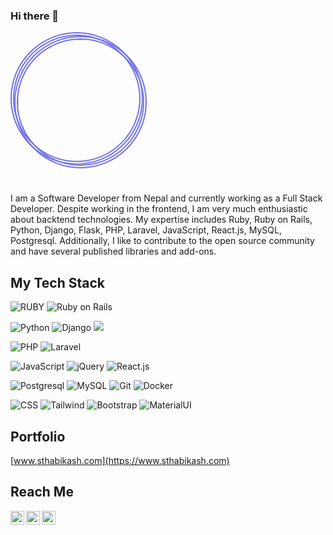 ### Hi there 👋

<!--
**sthaB-kash/sthaB-kash** is a ✨ _special_ ✨ repository because its `README.md` (this file) appears on your GitHub profile.

Here are some ideas to get you started:

- 🔭 I’m currently working on ...
- 🌱 I’m currently learning ...
- 👯 I’m looking to collaborate on ...
- 🤔 I’m looking for help with ...
- 💬 Ask me about ...
- 📫 How to reach me: ...
- 😄 Pronouns: ...
- ⚡ Fun fact: ...
-->
 
 
 
 <p align="center"  style="width:200px; height:200px;  border-radius: 50%; border:6px double #7070e7;">
  <a href="https://sthaB-kash.github.io" alt="Bikash Shrestha" title="Bikash Shrestha">
   <kbd>
     <img src="https://scontent.fktm16-1.fna.fbcdn.net/v/t1.6435-9/56496342_847005945636228_7024895676668444672_n.jpg?_nc_cat=103&ccb=1-5&_nc_sid=174925&_nc_ohc=M14D7yKo74IAX-XZuVN&_nc_ht=scontent.fktm16-1.fna&oh=00_AT9agfAhfgRpc35L9BjCcHJwMTps8JVIDSg6C2qvSFxo8w&oe=627538CF" 
          width="100%" 
         style="width:200px; height:200px;  border-radius: 50%; border:6px double #7070e7;"/> 
   </kbd>
   <!--width: 200px; height: 200px; max-width: 100%;border: 2px double red;-->
  </a>
</p>

<br/>

<p>I am a Software Developer from Nepal and currently working as a Full Stack Developer. Despite working in the frontend, I am very much enthusiastic about backtend technologies. My expertise includes Ruby, Ruby on Rails, Python, Django, Flask, PHP, Laravel, JavaScript, React.js, MySQL, Postgresql. Additionally, I like to contribute to the open source community and have several published libraries and add-ons.</p>

## My Tech Stack
![RUBY](https://img.shields.io/badge/-Ruby%20Programming-red?style=for-the-badge&logo=ruby)
![Ruby on Rails](https://img.shields.io/badge/%20-Ruby%20on%20Rails-%232c3e50?style=for-the-badge&logo=ruby-on-rails)

![Python](https://img.shields.io/badge/-Python-%232c3e50?style=for-the-badge&logo=python)
![Django](https://img.shields.io/badge/-Django-%232c3e50?style=for-the-badge&logo=django)
![](https://img.shields.io/badge/-Flask-%232c3e50?style=for-the-badge&logo=flask)

![PHP](https://img.shields.io/badge/-PHP-%232c3e50?style=for-the-badge&logo=PHP)
![Laravel](https://img.shields.io/badge/-Laravel-%232c3e50?style=for-the-badge&logo=laravel)

<!--![Vue.js](https://img.shields.io/badge/-Vue.js-%232c3e50?style=for-the-badge&logo=vuedotjs)
![Node.js](https://img.shields.io/badge/-Node.js-%232c3e50?style=for-the-badge&logo=nodedotjs)
-->

![JavaScript](https://img.shields.io/badge/-JavaScript-%232c3e50?style=for-the-badge&logo=javascript)
![jQuery](https://img.shields.io/badge/-jQuery-%232c3e50?style=for-the-badge&logo=jQuery)
![React.js](https://img.shields.io/badge/-React.js-%232c3e50?style=for-the-badge&logo=react)

![Postgresql](https://img.shields.io/badge/-Postgresql-%232c3e50?style=for-the-badge&logo=postgresql)
![MySQL](https://img.shields.io/badge/-MySQL-%232c3e50?style=for-the-badge&logo=MySQL)
![Git](https://img.shields.io/badge/-Git-%232c3e50?style=for-the-badge&logo=git)
![Docker](https://img.shields.io/badge/-Docker-%232c3e50?style=for-the-badge&logo=docker)

<!--![Ant Design](https://img.shields.io/badge/-Antd-%232c3e50?style=for-the-badge&logo=ant-design)-->

![CSS](https://img.shields.io/badge/-CSS-%232c3e50?style=for-the-badge&logo=css3)
![Tailwind](https://img.shields.io/badge/-Tailwind-%232c3e50?style=for-the-badge&logo=tailwindcss)
![Bootstrap](https://img.shields.io/badge/-Bootstrap-%232c3e50?style=for-the-badge&logo=Bootstrap)
![MaterialUI](https://img.shields.io/badge/MUI-MaterialUI-%232cff?style=for-the-badge&logo=mui)

## Portfolio
[www.sthabikash.com](https://www.sthabikash.com)

## Reach Me
<a href="https://www.linkedin.com/in/bikash-shrestha-90922b183/">
  <img align="left" alt="LinkedIn" width="22px" src="https://cdn.jsdelivr.net/npm/simple-icons@v3/icons/linkedin.svg" />
</a>
<a href="mailto:shresthabikash2073@gmail.com">
  <img align="left" alt="Mail" width="22px" src="https://cdn.jsdelivr.net/npm/simple-icons@v3/icons/gmail.svg" />
</a>
<a href="https://www.facebook.com/bikash.shrestha.56211497/">
  <img align="left" alt="Facebook" width="22px" src="https://cdn.jsdelivr.net/npm/simple-icons@v3/icons/facebook.svg" />
</a>

